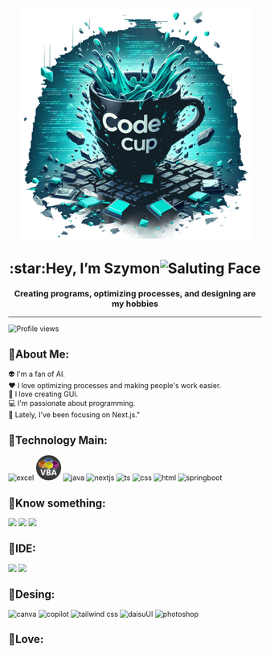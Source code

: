 <div align="center">
<img width=461px height=461px src="https://github.com/CodeCup7/CodeCup7/blob/main/assets/logo-readme.png" alt="Project logo">
</div>

<h1 align="center">:star:Hey, I’m Szymon<img src="https://raw.githubusercontent.com/Tarikul-Islam-Anik/Animated-Fluent-Emojis/master/Emojis/Smilies/Saluting%20Face.png" alt="Saluting Face" width="50" height="50" /></h1>
<h3 align="center">Creating programs, optimizing processes, and designing are my hobbies</h3> 
<hr />
<img src="https://komarev.com/ghpvc/?username=CodeCup7&style=flat-square&color=blue" alt="Profile views"/>

## :boy:About Me:
:alien: I'm a fan of AI.
<br>:heart: I love optimizing processes and making people's work easier.
<br>:triangular_ruler: I love creating GUI.
<br>:computer: I'm passionate about programming.
<br>:construction_worker: Lately, I've been focusing on Next.js."

 ## :hammer:Technology Main:
 <div>
   <img src="https://upload.wikimedia.org/wikipedia/commons/thumb/3/34/Microsoft_Office_Excel_%282019%E2%80%93present%29.svg/1101px-Microsoft_Office_Excel_%282019%E2%80%93present%29.svg.png" width="50" height="50" alt="excel">
   <img src="https://raw.githubusercontent.com/github/explore/71e4a0fc524fd1d7a0d9a940aa6b91f31458a87b/topics/vba/vba.png" width="50" height="50" alt="vba">
   <img src="https://user-images.githubusercontent.com/25181517/117201156-9a724800-adec-11eb-9a9d-3cd0f67da4bc.png" width="50" height="50" alt="java" />
   <img src="https://github.com/marwin1991/profile-technology-icons/assets/136815194/5f8c622c-c217-4649-b0a9-7e0ee24bd704" width="50" height="50" alt="nextjs" />
   <img src="https://user-images.githubusercontent.com/25181517/183890598-19a0ac2d-e88a-4005-a8df-1ee36782fde1.png" width="50" height="50" alt="ts" />
   <img src="https://user-images.githubusercontent.com/25181517/183898674-75a4a1b1-f960-4ea9-abcb-637170a00a75.png" width="50" height="50" alt="css" />
   <img src="https://user-images.githubusercontent.com/25181517/192158954-f88b5814-d510-4564-b285-dff7d6400dad.png" width="50" height="50" alt="html" />
   <img src="https://user-images.githubusercontent.com/25181517/183891303-41f257f8-6b3d-487c-aa56-c497b880d0fb.png" width="50" height="50" alt="springboot" />
 </div>

  ## :hammer:Know something:
  
<div>
   <img src="https://img.shields.io/badge/Hibernate-59666C?style=for-the-badge&logo=Hibernate&logoColor=white alt="hibernate" />
   <img src="https://img.shields.io/badge/MongoDB-4EA94B?style=for-the-badge&logo=mongodb&logoColor=white alt="mongoDB" />
   <img src="https://img.shields.io/badge/Sqlite-003B57?style=for-the-badge&logo=sqlite&logoColor=white alt="sqlite" />
</div>

  ## :hammer:IDE:
  <div>
   <img src="https://img.shields.io/badge/Eclipse-2C2255?style=for-the-badge&logo=eclipse&logoColor=white alt="eclipse" />
   <img src="https://img.shields.io/badge/Visual_Studio_Code-0078D4?style=for-the-badge&logo=visual%20studio%20code&logoColor=white alt="visual studio" />
  </div>

  ## :hammer:Desing:
  <div>
     <img src="https://github.com/marwin1991/profile-technology-icons/assets/136815194/02494c7c-de6a-43a6-9293-6369696842ed" width="50" height="50"  alt="canva" />
     <img src="https://upload.wikimedia.org/wikipedia/commons/thumb/2/2a/Microsoft_365_Copilot_Icon.svg/800px-Microsoft_365_Copilot_Icon.svg.png" width="50" height="50"  alt="copilot" />
     <img src="https://img.shields.io/badge/Tailwind_CSS-38B2AC?style=for-the-badge&logo=tailwind-css&logoColor=white" alt="tailwind css" />
     <img src="https://img.shields.io/badge/daisyUI-1ad1a5?style=for-the-badge&logo=daisyui&logoColor=white" alt="daisuUI" />
     <img src="https://img.shields.io/badge/Adobe%20Photoshop-31A8FF?style=for-the-badge&logo=Adobe%20Photoshop&logoColor=black" alt="photoshop" />
  </div>

   ## :hammer:Love:


<!--
**CodeCup7/CodeCup7** is a ✨ _special_ ✨ repository because its `README.md` (this file) appears on your GitHub profile.

Here are some ideas to get you started:

- 🔭 I’m currently working on ...
- 🌱 I’m currently learning ...
- 👯 I’m looking to collaborate on ...
- 🤔 I’m looking for help with ...
- 💬 Ask me about ...
- 📫 How to reach me: ...
- 😄 Pronouns: ...
- ⚡ Fun fact: ...
-->
